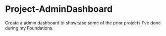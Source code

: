 # Project-AdminDashboard
Create a admin dashboard to showcase some of the prior projects I've done during my Foundations.


